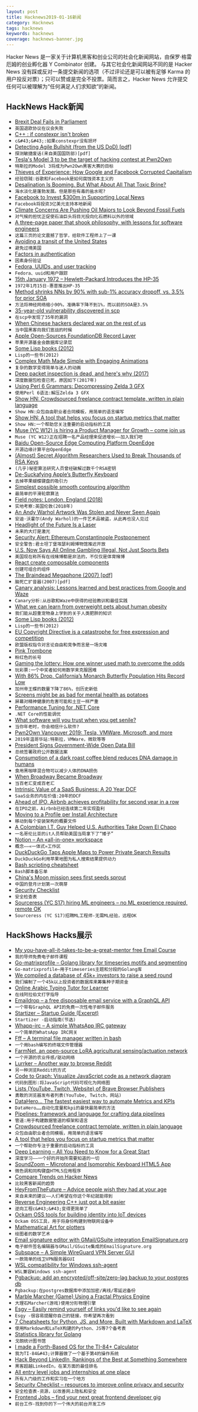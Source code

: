 ```yaml
---
layout: post
title: Hacknews2019-01-16新闻
category: Hacknews
tags: hacknews
keywords: hacknews
coverage: hacknews-banner.jpg
---
```


Hacker News 是一家关于计算机黑客和创业公司的社会化新闻网站，由保罗·格雷厄姆的创业孵化器 Y Combinator 创建。
与其它社会化新闻网站不同的是 Hacker News 没有踩或反对一条提交新闻的选项（不过评论还是可以被有足够 Karma 的用户投反对票）；只可以赞或是完全不投票。简而言之，Hacker News 允许提交任何可以被理解为“任何满足人们求知欲”的新闻。

## HackNews Hack新闻


- [Brexit Deal Fails in Parliament](https://www.nytimes.com/2019/01/15/world/europe/brexit-vote-theresa-may.html)
- `英国退欧协议在议会失败`
- [C&#43;&#43; : if constexpr isn&#39;t broken](https://brevzin.github.io/c&#43;&#43;/2019/01/15/if-constexpr-isnt-broken/)
- `c&#43;&#43;:如果constexpr没有损坏`
- [Detecting Agile Bullshit (from the US DoD) [pdf]](https://media.defense.gov/2018/Oct/09/2002049591/-1/-1/0/DIB_DETECTING_AGILE_BS_2018.10.05.PDF)
- `探测敏捷废话(来自美国国防部)[pdf]`
- [Tesla&#39;s Model 3 to be the target of hacking contest at Pwn2Own](https://www.thezdi.com/blog/2019/1/14/pwn2own-vancouver-2019-tesla-vmware-microsoft-and-more#rules)
- `特斯拉的Model 3将成为Pwn2Own黑客大赛的目标`
- [Thieves of Experience: How Google and Facebook Corrupted Capitalism](https://lareviewofbooks.org/article/thieves-of-experience-how-google-and-facebook-corrupted-capitalism/)
- `经验窃贼:谷歌和Facebook是如何腐蚀资本主义的`
- [Desalination Is Booming. But What About All That Toxic Brine?](https://www.wired.com/story/desalination-is-booming-but-what-about-all-that-toxic-brine/)
- `海水淡化是蓬勃发展。但是那些有毒的盐水呢?`
- [Facebook to Invest $300m in Supporting Local News](https://www.facebook.com/facebookmedia/blog/doing-more-to-support-local-news)
- `Facebook将投资3亿美元支持本地新闻`
- [Climate Concerns Are Pushing Oil Majors to Look Beyond Fossil Fuels](https://www.scientificamerican.com/article/climate-concerns-are-pushing-oil-majors-to-look-beyond-fossil-fuels/)
- `对气候的担忧正促使石油巨头将目光投向化石燃料以外的领域`
- [A three-page paper that shook philosophy, with lessons for software engineers](http://jsomers.net/blog/gettiers)
- `这篇三页的论文震撼了哲学，给软件工程师上了一课`
- [Avoiding a transit of the United States](https://wikitravel.org/en/Avoiding_a_transit_of_the_United_States)
- `避免过境美国`
- [Factors in authentication](https://apenwarr.ca/log/20190114)
- `因素身份验证`
- [Fedora, UUIDs, and user tracking](https://lwn.net/SubscriberLink/776327/e0cf49b9b9976c5a/)
- `Fedora、uuid和用户跟踪`
- [15th January 1972 – Hewlett-Packard Introduces the HP-35](http://www.computinghistory.org.uk/det/5822/Hewlett-Packard-introduces-the-HP-35/)
- `1972年1月15日-惠普推出HP-35`
- [Method shrinks NNs by 90% with sub-1% accuracy dropoff, vs. 3.5% for prior SOA](https://developer.amazon.com/blogs/alexa/post/a7bb4a16-c86b-4019-b3f9-b0d663b87d30/new-method-for-compressing-neural-networks-better-preserves-accuracy#)
- `方法将神经网络缩小90%，准确率下降不到1%，而以前的SOA是3.5%`
- [35-year-old vulnerability discovered in scp](https://sintonen.fi/advisories/scp-client-multiple-vulnerabilities.txt)
- `在scp中发现了35年的漏洞`
- [When Chinese hackers declared war on the rest of us](https://www.technologyreview.com/s/612638/when-chinese-hackers-declared-war-on-the-rest-of-us/)
- `当中国黑客向我们宣战的时候`
- [Apple Open-Sources FoundationDB Record Layer](https://github.com/foundationdb/fdb-record-layer)
- `苹果开源基金会数据库记录层`
- [Some Lisp books (2012)](http://blog.fogus.me/2012/07/25/some-lisp-books-and-then-some/#fn:1)
- `Lisp的一些书(2012)`
- [Complex Math Made Simple with Engaging Animations](http://www.openculture.com/2019/01/complex-math-made-simple-with-engaging-animations.html)
- `复杂的数学变得简单与迷人的动画`
- [Deep packet inspection is dead, and here&#39;s why (2017)](https://security.ias.edu/deep-packet-inspection-dead-and-heres-why)
- `深度数据包检查已死，原因如下(2017年)`
- [Using Perl 6 Grammars: Decompressing Zelda 3 GFX](http://blogs.perl.org/users/sylvain_colinet/2019/01/mis-using-perl-6-grammars-decompressing-zelda-3-gfx.html)
- `使用Perl 6语法:解压Zelda 3 GFX`
- [Show HN: Crowdsourced freelance contract template, written in plain language](https://plainfreelancecontract.com/)
- `Show HN:众包自由职业者合同模板，用简单的语言编写`
- [Show HN: A tool that helps you focus on startup metrics that matter](https://unubo.com/views)
- `Show HN:一个帮助您关注重要的启动指标的工具`
- [Muse (YC W12) is hiring a Product Manager for Growth – come join us](https://www.themuse.com/jobs/themuse/product-manager-growth)
- `Muse (YC W12)正在招聘一名产品经理来促进增长——加入我们吧`
- [Baidu Open-Source Edge Computing Platform OpenEdge](https://github.com/baidu/openedge)
- `开源边缘计算平台OpenEdge`
- [(Almost) Secret Algorithm Researchers Used to Break Thousands of RSA Keys](https://algorithmsoup.wordpress.com/2019/01/15/breaking-an-unbreakable-code-part-1-the-hack/)
- `(几乎)秘密算法研究人员曾经破解过数千个RSA密钥`
- [De-Suckafying Apple’s Butterfly Keyboard](http://sdbr.net/de-suckafying-apples-butterfly-keyboard/)
- `去掉苹果蝴蝶键盘的吸引力`
- [Simplest possible smooth contouring algorithm](https://wordsandbuttons.online/the_simplest_possible_smooth_contouring_algorithm.html)
- `最简单的平滑轮廓算法`
- [Field notes: London, England (2018)](https://devonzuegel.com/post/field-notes-london-england)
- `实地考察:英国伦敦(2018年)`
- [An Andy Warhol Artwork Was Stolen and Never Seen Again](https://www.thedailybeast.com/this-andy-warhol-artwork-was-stolen-and-never-seen-again)
- `安迪·沃霍尔(Andy Warhol)的一件艺术品被盗，从此再也没人见过`
- [Headlight of the Future Is a Laser](https://www.bloomberg.com/news/articles/2019-01-15/the-headlight-of-the-future-is-a-laser)
- `未来的大灯是激光`
- [Security Alert: Ethereum Constantinople Postponement](https://blog.ethereum.org/2019/01/15/security-alert-ethereum-constantinople-postponement/)
- `安全警告:君士坦丁堡埃瑟利姆博物馆推迟开放`
- [U.S. Now Says All Online Gambling Illegal, Not Just Sports Bets](https://www.bloomberg.com/news/articles/2019-01-15/u-s-now-says-all-online-gambling-illegal-not-just-sports-bets)
- `美国现在称所有在线赌博都是非法的，不仅仅是体育赌博`
- [React create composable components](https://www.dzurico.com/react-compound-components-with-usecontext-hook/)
- `创建可组合的组件`
- [The Braindead Megaphone (2007) [pdf]](http://as1020.pbworks.com/f/saunders-braindead.pdf)
- `脑死亡扩音器(2007)[pdf]`
- [Canary analysis: Lessons learned and best practices from Google and Waze](https://cloud.google.com/blog/products/devops-sre/canary-analysis-lessons-learned-and-best-practices-from-google-and-waze)
- `Canary分析:从谷歌和Waze中获得的经验教训和最佳实践`
- [What we can learn from overweight pets about human obesity](http://www.bbc.com/future/story/20190109-what-we-can-learn-from-overweight-pets-about-human-obesity)
- `我们能从超重宠物身上学到的关于人类肥胖的知识`
- [Some Lisp books (2012)](http://blog.fogus.me/2012/07/25/some-lisp-books-and-then-some/)
- `Lisp的一些书(2012)`
- [EU Copyright Directive is a catastrophe for free expression and competition](https://www.eff.org/deeplinks/2019/01/internet-facing-catastrophe-free-expression-and-competition-only-europeans-can)
- `欧盟版权指令对言论自由和竞争而言是一场灾难`
- [Pink Trombone](https://dood.al/pinktrombone/)
- `粉红色的长号`
- [Gaming the lottery: How one winner used math to overcome the odds](https://hackernoon.com/gaming-the-lottery-how-one-winner-used-math-to-overcome-the-odds-71c8f688cedd)
- `玩彩票:一个中奖者如何用数学来克服困难`
- [With 86% Drop, California’s Monarch Butterfly Population Hits Record Low](https://www.nytimes.com/2019/01/09/science/monarch-butterfly-california.html)
- `加州帝王蝶的数量下降了86%，创历史新低`
- [Screens might be as bad for mental health as potatoes](https://www.wired.com/story/screens-might-be-as-bad-for-mental-health-as-potatoes/)
- `屏幕对精神健康的危害可能和土豆一样严重`
- [Performance Tuning for .NET Core](https://reubenbond.github.io/posts/dotnet-perf-tuning)
- `.NET Core的性能调优`
- [What software will you trust when you get senile?](https://www.lifepim.com/blog/5856_What_software_will_you_trust_when_you_get_senile)
- `当你年老时，你会相信什么软件?`
- [Pwn2Own Vancouver 2019: Tesla, VMWare, Microsoft, and more](https://www.thezdi.com/blog/2019/1/14/pwn2own-vancouver-2019-tesla-vmware-microsoft-and-more)
- `2019年温哥华站:特斯拉，VMWare，微软等等`
- [President Signs Government-Wide Open Data Bill](https://www.datacoalition.org/press-releases/president-signs-government-wide-open-data-bill/)
- `总统签署政府公开数据法案`
- [Consumption of a dark roast coffee blend reduces DNA damage in humans](https://www.ncbi.nlm.nih.gov/pubmed/30448878)
- `食用黑咖啡混合物可以减少人体的DNA损伤`
- [When Broadway Became Broadway](https://www.commentarymagazine.com/articles/broadway-became-broadway/)
- `当百老汇变成百老汇`
- [Intrinsic Value of a SaaS Business: A 20 Year DCF](https://www.selectsoftwarereviews.com/blog/2018/12/31/the-intrinsic-value-of-a-saas-business-a-20-year-dcf)
- `SaaS业务的内在价值:20年的DCF`
- [Ahead of IPO, Airbnb achieves profitability for second year in a row](https://techcrunch.com/2019/01/15/ahead-of-ipo-airbnb-achieves-profitability-for-second-year-in-a-row/)
- `在IPO之前，Airbnb已经连续第二年实现盈利`
- [Moving to a Profile per Install Architecture](https://blog.nightly.mozilla.org/2019/01/14/moving-to-a-profile-per-install-architecture/)
- `移动到每个安装架构的概要文件`
- [A Colombian I.T. Guy Helped U.S. Authorities Take Down El Chapo](https://www.nytimes.com/2019/01/08/nyregion/el-chapo-trial.html)
- `一名哥伦比亚的it人员帮助美国当局拿下了“矮子”`
- [Notion – An «all-in-one» workspace](https://www.notion.so)
- `概念——«一体式»工作区`
- [DuckDuckGo Taps Apple Maps to Power Private Search Results](https://spreadprivacy.com/duckduckgo-apple-mapkit-js/)
- `DuckDuckGo利用苹果地图为私人搜索结果提供动力`
- [Bash scripting cheatsheet](https://devhints.io/bash)
- `Bash脚本备忘单`
- [China&#39;s Moon mission sees first seeds sprout](https://www.bbc.com/news/world-asia-china-46873526)
- `中国的登月计划第一次萌芽`
- [Security Checklist](https://securitycheckli.st/)
- `安全检查表`
- [Sourceress (YC S17) hiring ML engineers – no ML experience required, remote OK](https://www.sourceress.com/jobs/machine-learning-engineer)
- `Sourceress (YC S17)招聘ML工程师-无需ML经验，远程OK`


## HackShows Hacks展示

- [ My you-have-all-it-takes-to-be-a-great-mentor free Email Course](http://www.mentoring.rocks)
- `我的导师免费电子邮件课程`
- [ Go-matrixprofile – Golang library for timeseries motifs and segmenting](https://github.com/aouyang1/go-matrixprofile)
- `Go-matrixprofile—用于timeseries主题和分段的Golang库`
- [ We compiled a database of 45k&#43; investors to raise a seed round](https://news.ycombinator.com/item?id=18911625)
- `我们编制了一个45k以上投资者的数据库来筹集种子期资金`
- [ Online Arabic Typing Tutor for Learner](https://arabic-typing.noqta.tn/)
- `在线阿拉伯文打字指导`
- [ Emaildrop – a free disposable email service with a GraphQL API](https://www.emaildrop.io)
- `一个带有GraphQL API的免费一次性电子邮件服务`
- [ Startizer – Startup Guide (Excerpt)](https://startizer.com/#)
- `Startizer -启动指南(节选)`
- [ Whapp-irc – A simple WhatsApp IRC gateway](https://github.com/lieuwex/whapp-irc)
- `一个简单的WhatsApp IRC网关`
- [ Fff – A terminal file manager written in bash](https://github.com/dylanaraps/fff/#)
- `一个用bash编写的终端文件管理器`
- [ FarmNet, an open-source LoRA agricultural sensing/actuation network](https://framagit.org/Gabe/farmnet)
- `一个开源的农业传感/驱动网络`
- [ Lurrker – Another way to browse Reddit](https://lurrker.com)
- `另一种浏览Reddit的方式`
- [ Code to Graph: Visualize JavaScript code as a network diagram](https://crubier.github.io/code-to-graph/)
- `代码到图形:将JavaScript代码可视化为网络图`
- [ Lists (YouTube, Twitch, Website) of Brave Browser Publishers](https://batgrowth.com/)
- `勇敢的浏览器发布者列表(YouTube, Twitch，网站)`
- [ DataHero... The fastest easiest way to automate Metrics and KPIs](https://datahero.com)
- `DataHero……自动化度量和kpi的最快最简单的方法`
- [ Pipelines: framework and language for crafting data pipelines](https://github.com/calebwin/pipelines)
- `管道:用于构建数据管道的框架和语言`
- [ Crowdsourced freelance contract template, written in plain language](https://plainfreelancecontract.com/)
- `众包自由职业者合同模板，用简单的语言编写`
- [ A tool that helps you focus on startup metrics that matter](https://unubo.com/views)
- `一个帮助你专注于重要的启动指标的工具`
- [ Deep Learning – All You Need to Know for a Great Start](https://github.com/osforscience/deep-learning-ocean)
- `深度学习——一个好的开始所需要知道的一切`
- [ SoundZoom – Microtonal and Isomorphic Keyboard HTML5 App](http://www.dodeka.info/microtonal-isomorphic-keyboard-app/)
- `微色调和同构键盘HTML5应用程序`
- [ Compare Trends on Hacker News](https://hnprofile.com/compare?search=AWS,GCP%20|%20Google%20Cloud,Azure)
- `比较黑客新闻的趋势`
- [ HeyFromTheFuture – Advice people wish they had at your age](https://heyfromthefuture.com/age/)
- `来自未来的建议——人们希望在你这个年纪就能得到`
- [ Reverse Engineering C&#43;&#43; just got a bit easier](https://github.com/0xgalz/Virtuailor)
- `逆向工程c&#43;&#43;变得更简单了`
- [ Ockam OSS tools for building identity into IoT devices](https://github.com/ockam-network/ockam)
- `Ockam OSS工具，用于将身份构建到物联网设备中`
- [ Mathematical Art for plotters](https://codepen.io/msurguy/full/BvOpgZ)
- `绘图者的数学艺术`
- [ Email signature editor with GMail/GSuite integration EmailSignature.org](https://emailsignature.org/)
- `电子邮件签名编辑器与GMail/GSuite集成的EmailSignature.org`
- [ Subspace – A Simple WireGuard VPN Server GUI](https://github.com/subspacecloud/subspace)
- `一款简单的线卫VPN服务器GUI`
- [ WSL compatibility for Windows ssh-agent](https://github.com/reynoldsbd/wsl-agent-bridge)
- `WSL兼容Windows ssh-agent`
- [ Pgbackup: add an encrypted/off-site/zero-lag backup to your postgres db](https://pgbackup.com/?2019)
- `Pgbackup:在postgres数据库中添加加密/离线/零延迟备份`
- [ Marble Marcher (Game) Using a Fractal Physics Engine](https://github.com/HackerPoet/MarbleMarcher)
- `大理石Marcher(游戏)使用分形物理引擎`
- [ Esgy – Easily remind yourself of links you&#39;d like to see again](https://es.gy/)
- `Esgy -很容易提醒你自己的链接，你希望再次看到`
- [ 7 Cheatsheets for Python, JS, and More, Built with Markdown and LaTeX](https://github.com/kickstartcoding/cheatsheets)
- `使用Markdown和LaTeX构建的Python、JS等7个备考表`
- [ Statistics library for Golang](https://github.com/montanaflynn/stats)
- `戈朗统计图书馆`
- [ I made a Forth-Based OS for the TI-84&#43; Calculator](https://news.ycombinator.com/item?id=18910694)
- `我为TI-84&#43;计算器做了一个基于第4的操作系统`
- [ Hack Beyond LinkedIn, Rankings of the Best at Something Somewhere](https://www.personzone.com/about)
- `黑客超越LinkedIn，在某方面的最佳排名`
- [ All entry level jobs and internships at one place](http://www.entryleveljobs.me)
- `所有入门级的工作和实习在一个地方`
- [ Security Checklist – resources to improve online privacy and security](https://securitycheckli.st/)
- `安全检查表-资源，以改善网上隐私和安全`
- [ Frontend Jobs – find your next great frontend developer gig](https://frontendjobs.tech/?)
- `前台工作-找到你的下一个伟大的前台开发工作`


